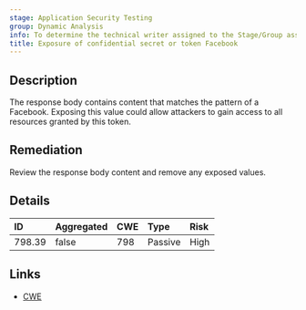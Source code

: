 ```yaml
---
stage: Application Security Testing
group: Dynamic Analysis
info: To determine the technical writer assigned to the Stage/Group associated with this page, see https://handbook.gitlab.com/handbook/product/ux/technical-writing/#assignments
title: Exposure of confidential secret or token Facebook
---
```


## Description

The response body contains content that matches the pattern of a Facebook.
Exposing this value could allow attackers to gain access to all resources granted by this token.

## Remediation

Review the response body content and remove any exposed values.

## Details

| ID | Aggregated | CWE | Type | Risk |
|:---|:-----------|:----|:-----|:-----|
| 798.39 | false | 798 | Passive | High |

## Links

- [CWE](https://cwe.mitre.org/data/definitions/798.html)
